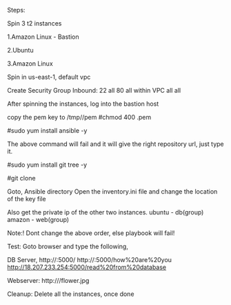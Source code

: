 Steps:

Spin 3 t2 instances

1.Amazon Linux - Bastion

2.Ubuntu

3.Amazon Linux

Spin in us-east-1, default vpc

Create Security Group
Inbound:
22 all
80 all
within VPC all all

After spinning the instances, log into the bastion host

copy the pem key to /tmp/<keyname>/pem
#chmod 400 <key>.pem

#sudo yum install ansible -y

The above command will fail and it will give the right repository url, just type it.

#sudo yum install git tree -y

#git clone <the repo url>

Goto, Ansible directory
Open the inventory.ini file and change the location of the key file

Also get the private ip of the other two instances.
ubuntu - db(group)
amazon - web(group)

Note:!
Dont change the above order, else playbook will fail!

Test:
Goto browser and type the following,

DB Server,
http://<publicip>:5000/
http://<IP>:5000/how%20are%20you
http://18.207.233.254:5000/read%20from%20database

Webserver:
http://<publicip>/flower.jpg

Cleanup:
Delete all the instances, once done

